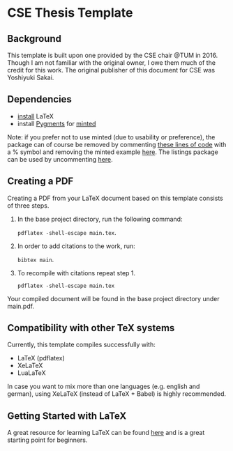 # CSE Thesis Template
## Background

This template is built upon one provided by the CSE chair @TUM in 2016. Though
I am not familiar with the original owner, I owe them much of the credit for
this work.  The original publisher of this document for CSE was Yoshiyuki Sakai.

## Dependencies

- [install](https://www.latex-tutorial.com/installation/) LaTeX
- install [Pygments](http://pygments.org) for
  [minted](ftp://ftp.dante.de/tex-archive/macros/latex/contrib/minted/minted.pdf)

Note: if you prefer not to use minted (due to usability or preference), the
package can of course be removed by commenting
[these lines of code](https://github.com/waltsims/Thesis_Template_CSE/blob/master/components/settings.tex#L98-L104)
 with a \% symbol
and removing the minted example
[here](https://github.com/waltsims/Thesis_Template_CSE/blob/master/chapters/Introduction.tex#L51-L87).
The listings package can be used by uncommenting
[here](https://github.com/waltsims/Thesis_Template_CSE/blob/master/components/settings.tex#L97).


## Creating a PDF
Creating a PDF from your LaTeX document based on this template consists of
three steps.

1. In the base project directory, run the following command:

   `pdflatex -shell-escape main.tex`.

2. In order to add citations to the work, run:

   `bibtex main`.

3. To recompile with citations repeat step 1.

   `pdflatex -shell-escape main.tex`

Your compiled document will be found in the base project directory under
main.pdf.

## Compatibility with other TeX systems
Currently, this template compiles successfully with:

- LaTeX (pdflatex)
- XeLaTeX
- LuaLaTeX

In case you want to mix more than one languages (e.g. english and german),
using XeLaTeX (instead of LaTeX + Babel) is highly recommended.

## Getting Started with LaTeX
A great resource for learning LaTeX can be found
[here](https://tobi.oetiker.ch/lshort/lshort.pdf)
and is a great starting point for beginners.
